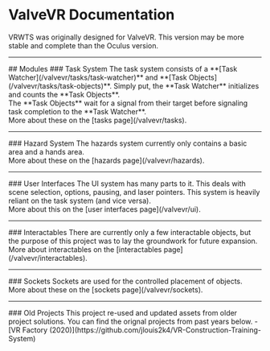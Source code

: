 # ValveVR Documentation

VRWTS was originally designed for ValveVR. This version may be more stable and complete than the Oculus version.<br />

<hr>
## Modules
### Task System
The task system consists of a **[Task Watcher](/valvevr/tasks/task-watcher)** and **[Task Objects](/valvevr/tasks/task-objects)**.
Simply put, the **Task Watcher** initializes and counts the **Task Objects**.<br />
The **Task Objects** wait for a signal from their target before signaling task completion to the **Task Watcher**.<br />
More about these on the [tasks page](/valvevr/tasks).<br />

<hr>
### Hazard System
The hazards system currently only contains a basic area and a hands area.<br />
More about these on the [hazards page](/valvevr/hazards).<br />

<hr>
### User Interfaces
The UI system has many parts to it. This deals with scene selection, options, pausing, and laser pointers. This system is heavily reliant on the task system (and vice versa).<br />
More about this on the [user interfaces page](/valvevr/ui).<br />

<hr>
### Interactables
There are currently only a few interactable objects, but the purpose of this project was to lay the groundwork for future expansion.<br />
More about interactables on the [interactables page](/valvevr/interactables).<br />

<hr>
### Sockets
Sockets are used for the controlled placement of objects.<br />
More about these on the [sockets page](/valvevr/sockets).<br />

<hr>
### Old Projects
This project re-used and updated assets from older project solutions. You can find the orignal projects from past years below.
- [VR Factory (2020)](https://github.com/jlouis2k4/VR-Construction-Training-System)
